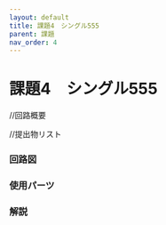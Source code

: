 ```yaml
---
layout: default
title: 課題4　シングル555
parent: 課題
nav_order: 4
---
```


# 課題4　シングル555
//回路概要

//提出物リスト

### 回路図


### 使用パーツ

### 解説